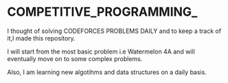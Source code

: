 # COMPETITIVE_PROGRAMMING_

I thought of solving CODEFORCES PROBLEMS DAILY and to keep a track of it,I made this repository.

I will start from the most basic problem i.e Watermelon 4A and will eventually move on to some complex problems.

Also, I am learning new algotihms and data structures on a daily basis.
